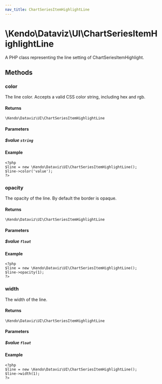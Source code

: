 ```yaml
---
nav_title: ChartSeriesItemHighlightLine
---
```


# \Kendo\Dataviz\UI\ChartSeriesItemHighlightLine

A PHP class representing the line setting of ChartSeriesItemHighlight.


## Methods

### color
The line color. Accepts a valid CSS color string, including hex and rgb.

#### Returns
`\Kendo\Dataviz\UI\ChartSeriesItemHighlightLine`

#### Parameters

##### $value `string`



#### Example 
    <?php
    $line = new \Kendo\Dataviz\UI\ChartSeriesItemHighlightLine();
    $line->color('value');
    ?>

### opacity
The opacity of the line. By default the border is opaque.

#### Returns
`\Kendo\Dataviz\UI\ChartSeriesItemHighlightLine`

#### Parameters

##### $value `float`



#### Example 
    <?php
    $line = new \Kendo\Dataviz\UI\ChartSeriesItemHighlightLine();
    $line->opacity(1);
    ?>

### width
The width of the line.

#### Returns
`\Kendo\Dataviz\UI\ChartSeriesItemHighlightLine`

#### Parameters

##### $value `float`



#### Example 
    <?php
    $line = new \Kendo\Dataviz\UI\ChartSeriesItemHighlightLine();
    $line->width(1);
    ?>

